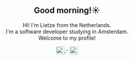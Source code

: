 <h2 align=center>
  Good morning!☀️
</h2>
<p align=center>
  Hi! I'm Lietze from the Netherlands.<br>
  I'm a software developer studying in Amsterdam.<br>
  Welcome to my profile!
</p>

<p align="center">
    <a href="https://www.linkedin.com/in/lietze">
        <img align="center" width="22px" src="https://upload.wikimedia.org/wikipedia/commons/thumb/8/81/LinkedIn_icon.svg/72px-LinkedIn_icon.svg.png"/>
    </a> -
    <a href="https://www.instagram.com/lietze.225/">
        <img align="center" width="22px" src="https://upload.wikimedia.org/wikipedia/commons/thumb/e/e7/Instagram_logo_2016.svg/132px-Instagram_logo_2016.svg.png?20210403190622" />
    </a>
</p>
